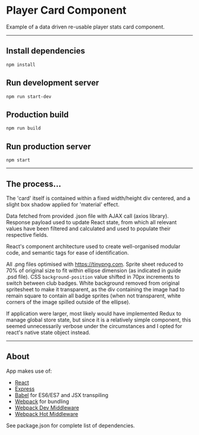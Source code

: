 # Player Card Component

Example of a data driven re-usable player stats card component.

---

## Install dependencies
`npm install`

## Run development server
`npm run start-dev`

## Production build
`npm run build`

## Run production server
`npm start`

---

## The process...

The 'card' itself is contained within a fixed width/height div centered, and a slight box shadow applied for 'material' effect.

Data fetched from provided .json file with AJAX call (axios library). Response payload used to update React state, from which all relevant values have been filtered and calculated and used to populate their respective fields.

React's component architecture used to create well-organised modular code, and semantic tags for ease of identification.

All .png files optimised with https://tinypng.com. Sprite sheet reduced to 70% of original size to fit within ellipse dimension (as indicated in guide .psd file). CSS `background-position` value shifted in 70px increments to switch between club badges. White background removed from original spritesheet to make it transparent, as the div containing the image had to remain square to contain all badge sprites (when not transparent, white corners of the image spilled outside of the ellipse).

If application were larger, most likely would have implemented Redux to manage global store state, but since it is a relatively simple component, this seemed unnecessarily verbose under the circumstances and I opted for react's native state object instead.

---

## About

App makes use of:

* [React](https://github.com/facebook/react)
* [Express](http://expressjs.com)
* [Babel](http://babeljs.io) for ES6/ES7 and JSX transpiling
* [Webpack](http://webpack.github.io) for bundling
* [Webpack Dev Middleware](http://webpack.github.io/docs/webpack-dev-middleware.html)
* [Webpack Hot Middleware](https://github.com/glenjamin/webpack-hot-middleware)

See package.json for complete list of dependencies.
